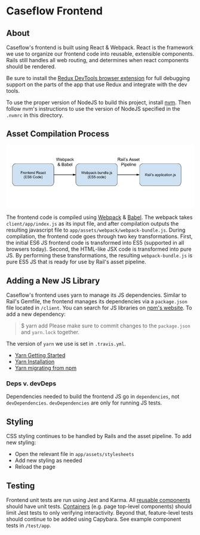 # Caseflow Frontend

## About

Caseflow's frontend is built using React & Webpack. React is the framework we use to organize our frontend code into reusable, extensible components. Rails still handles all web routing, and determines when react components should be rendered.

Be sure to install the [Redux DevTools browser extension](https://chrome.google.com/webstore/detail/redux-devtools/lmhkpmbekcpmknklioeibfkpmmfibljd?hl=en) for full debugging support on the parts of the app that use Redux and integrate with the dev tools.

To use the proper version of NodeJS to build this project, install [nvm](https://github.com/creationix/nvm). Then follow nvm's instructions to use the version of NodeJS specified in the `.nvmrc` in this directory.

## Asset Compilation Process

![Screenshot of Asset Compile](./asset-compile-diagram.png "Asset Compile Diagram")

The frontend code is compiled using [Webpack](https://webpack.github.io/) & [Babel](https://babeljs.io/). The webpack takes `client/app/index.js` as its input file, and after compilation outputs the resulting javascript file to `app/assets/webpack/webpack-bundle.js`. During compilation, the frontend code goes through two key transformations. First, the initial ES6 JS frontend code is transformed into ES5 (supported in all browsers today). Second, the HTML-like JSX code is transformed into pure JS. By performing these transformations, the resulting `webpack-bundle.js` is pure ES5 JS that is ready for use by Rail's asset pipeline.

## Adding a New JS Library

Caseflow's frontend uses yarn to manage its JS dependencies. Similar to Rail's Gemfile, the frontend manages its dependencies via a `package.json` file located in `/client`. You can search for JS libraries on [npm's website](https://www.npmjs.com/). To add a new dependency:

> \$ yarn add <new-library>
> Please make sure to commit changes to the `package.json` and `yarn.lock` together.

The version of `yarn` we use is set in `.travis.yml`. 

* [Yarn Getting Started](https://yarnpkg.com/en/docs/getting-started)
* [Yarn Installation](https://yarnpkg.com/en/docs/install)
* [Yarn migrating from npm](https://yarnpkg.com/lang/en/docs/migrating-from-npm/)

### Deps v. devDeps

Dependencies needed to build the frontend JS go in `dependencies`, not `devDependencies`. `devDependencies` are only for running JS tests.

## Styling

CSS styling continues to be handled by Rails and the asset pipeline. To add new styling:

- Open the relevant file in `app/assets/stylesheets`
- Add new styling as needed
- Reload the page

## Testing

Frontend unit tests are run using Jest and Karma. All [reusable components](components) should have unit tests. [Containers](containers) (e.g. page top-level components) should limit Jest tests to only verifying interactivity. Beyond that, feature-level tests should continue to be added using Capybara. See example component tests in `/test/app`.